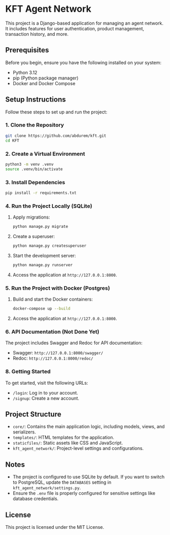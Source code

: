 # KFT Agent Network

This project is a Django-based application for managing an agent network. It includes features for user authentication, product management, transaction history, and more.

## Prerequisites

Before you begin, ensure you have the following installed on your system:

- Python 3.12
- pip (Python package manager)
- Docker and Docker Compose

## Setup Instructions

Follow these steps to set up and run the project:

### 1. Clone the Repository

```bash
git clone https://github.com/abdurem/kft.git
cd KFT
```

### 2. Create a Virtual Environment

```bash
python3 -m venv .venv
source .venv/bin/activate
```

### 3. Install Dependencies

```bash
pip install -r requirements.txt
```

### 4. Run the Project Locally (SQLite)

1. Apply migrations:

   ```bash
   python manage.py migrate
   ```
2. Create a superuser:

   ```bash
   python manage.py createsuperuser
   ```
3. Start the development server:

   ```bash
   python manage.py runserver
   ```
4. Access the application at `http://127.0.0.1:8000`.

### 5. Run the Project with Docker (Postgres)

1. Build and start the Docker containers:

   ```bash
   docker-compose up --build
   ```
2. Access the application at `http://127.0.0.1:8000`.

### 6. API Documentation (Not Done Yet)

The project includes Swagger and Redoc for API documentation:

- Swagger: `http://127.0.0.1:8000/swagger/`
- Redoc: `http://127.0.0.1:8000/redoc/`

### 8. Getting Started

To get started, visit the following URLs:

- `/login`: Log in to your account.
- `/signup`: Create a new account.

## Project Structure

- `core/`: Contains the main application logic, including models, views, and serializers.
- `templates/`: HTML templates for the application.
- `staticfiles/`: Static assets like CSS and JavaScript.
- `kft_agent_network/`: Project-level settings and configurations.

## Notes

- The project is configured to use SQLite by default. If you want to switch to PostgreSQL, update the `DATABASES` setting in `kft_agent_network/settings.py`.
- Ensure the `.env` file is properly configured for sensitive settings like database credentials.

## License

This project is licensed under the MIT License.

